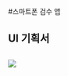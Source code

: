 #스마트폰 검수 앱

<h2>UI 기획서<h2>
<img src="https://user-images.githubusercontent.com/65752350/102007632-1b617200-3d6e-11eb-8179-db3fa99ba5c7.JPG"></img>


